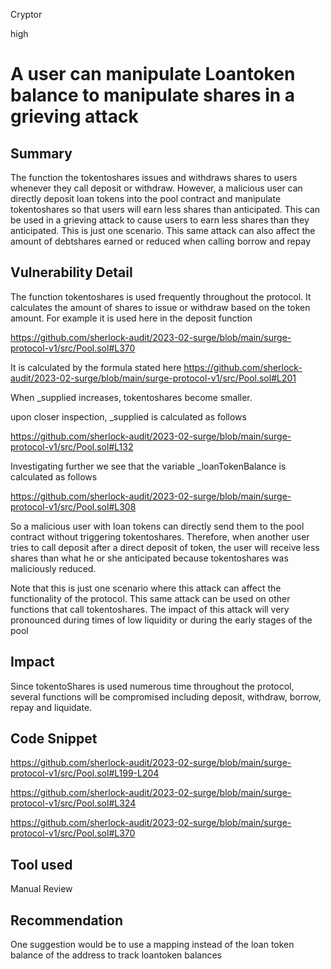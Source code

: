 Cryptor

high

# A user can manipulate Loantoken balance to manipulate shares in a grieving attack

## Summary
The function the tokentoshares issues and withdraws shares to users whenever they call deposit or withdraw. However, a malicious user can directly deposit loan tokens into the pool contract and manipulate tokentoshares so that users will earn less shares than anticipated. This can be used in a grieving attack to cause users to earn less shares than they anticipated. This is just one scenario. This same attack can also affect the amount of debtshares earned or reduced when calling borrow and repay


## Vulnerability Detail
The function tokentoshares is used frequently throughout the protocol. It calculates the amount of shares to issue or withdraw based on the token amount. For example it is used here in the deposit function 

https://github.com/sherlock-audit/2023-02-surge/blob/main/surge-protocol-v1/src/Pool.sol#L370

It is calculated by the formula stated here 
https://github.com/sherlock-audit/2023-02-surge/blob/main/surge-protocol-v1/src/Pool.sol#L201

When _supplied increases, tokentoshares become smaller. 

upon closer inspection, _supplied is calculated as follows 

https://github.com/sherlock-audit/2023-02-surge/blob/main/surge-protocol-v1/src/Pool.sol#L132

Investigating further we see that the variable  _loanTokenBalance is calculated as follows 

https://github.com/sherlock-audit/2023-02-surge/blob/main/surge-protocol-v1/src/Pool.sol#L308

So a malicious user with loan tokens can directly send them to the pool contract without triggering tokentoshares. Therefore, when another user tries to call deposit after a direct deposit of token, the user will receive less shares than what he or she anticipated because tokentoshares was maliciously reduced.

Note that this is just one scenario where this attack can affect the functionality of the protocol. This same attack can be used on other functions that call tokentoshares. The impact of this attack will very pronounced during times of low liquidity or during the early stages of the pool


## Impact
Since tokentoShares is used numerous time throughout the protocol, several functions will be compromised including deposit, withdraw, borrow, repay and liquidate.

## Code Snippet

https://github.com/sherlock-audit/2023-02-surge/blob/main/surge-protocol-v1/src/Pool.sol#L199-L204

https://github.com/sherlock-audit/2023-02-surge/blob/main/surge-protocol-v1/src/Pool.sol#L324

https://github.com/sherlock-audit/2023-02-surge/blob/main/surge-protocol-v1/src/Pool.sol#L370

## Tool used

Manual Review

## Recommendation
One suggestion would be to use a mapping instead of the loan token balance of the address to track loantoken balances
